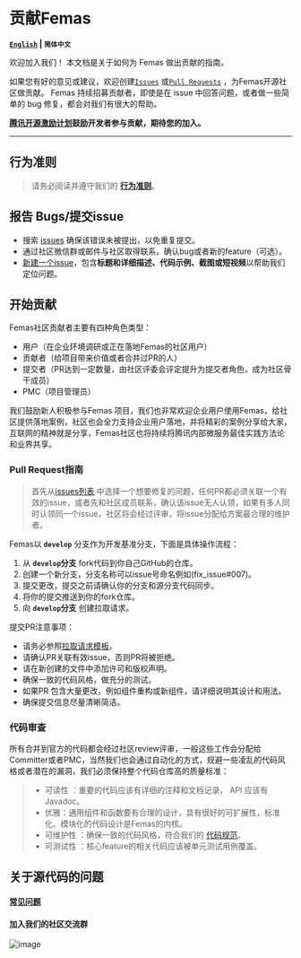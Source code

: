 # 贡献Femas

**[`English`](./CONTRIBUTING.md) | `简体中文`**

欢迎加入我们！ 本文档是关于如何为 Femas 做出贡献的指南。

如果您有好的意见或建议，欢迎创建[`Issues`](https://github.com/Tencent/Femas/issues/new) 或[`Pull Requests`](https://github.com/Tencent/Femas/pulls) ，为Femas开源社区做贡献。 Femas 持续招募贡献者，即使是在 issue 中回答问题，或者做一些简单的 bug 修复，都会对我们有很大的帮助。

**[腾讯开源激励计划](https://opensource.tencent.com/contribution)鼓励开发者参与贡献，期待您的加入。**

-------------------


## 行为准则
> 请务必阅读并遵守我们的 **[行为准则](./Code-of-Conduct.md)**。

## 报告 Bugs/提交issue
* 搜索 [issues](https://github.com/Tencent/Femas/issues) 确保该错误未被提出，以免重复提交。
* 通过社区微信群或邮件与社区取得联系，确认bug或者新的feature（可选）。
*  [新建一个issue](https://github.com/Tencent/Femas/issues/new)，包含**标题和详细描述、代码示例、截图或短视频**以帮助我们定位问题。
## 开始贡献
Femas社区贡献者主要有四种角色类型：
- 用户（在企业环境调研或正在落地Femas的社区用户）
- 贡献者（给项目带来价值或者合并过PR的人）
- 提交者（PR达到一定数量，由社区评委会评定提升为提交者角色，成为社区骨干成员）
- PMC（项目管理员）

我们鼓励新人积极参与Femas 项目，我们也非常欢迎企业用户使用Femas，给社区提供落地案例，社区也会全力支持企业用户落地，并将精彩的案例分享给大家，互联网的精神就是分享，Femas社区也将持续将腾讯内部微服务最佳实践方法论和业界共享。

### Pull Request指南
> 首先从[issues列表](https://github.com/Tencent/Femas/issues) 中选择一个想要修复的问题，任何PR都必须关联一个有效的issue，或者先和社区成员联系，确认该issue无人认领，如果有多人同时认领同一个issue，社区将会经过评审，将issue分配给方案最合理的维护者。

Femas以 **`develop`** 分支作为开发基准分支，下面是具体操作流程：
1. 从 **`develop`分支** fork代码到你自己GitHub的仓库。
2. 创建一个新分支，分支名称可以issue号命名例如(fix_issue#007)。
3. 提交更改，提交之前请确认你的分支和源分支代码同步。
4. 将你的提交推送到你的fork仓库。
5. 向 **`develop`分支** 创建拉取请求。

提交PR注意事项：
- 请务必参照[拉取请求模板](./PULL_REQUEST_TEMPLATE.md)。
- 请确认PR关联有效issue，否则PR将被拒绝。
- 请在新创建的文件中添加许可和版权声明。
- 确保一致的代码风格，做充分的测试。
- 如果PR 包含大量更改，例如组件重构或新组件，请详细说明其设计和用法。
-  确保提交信息尽量清晰简洁。

### 代码审查
所有合并到官方的代码都会经过社区review评审，一般这些工作会分配给Committer或者PMC，当然我们也会通过自动化的方式，规避一些凌乱的代码风格或者潜在的漏洞，我们必须保持整个代码仓库高的质量标准：
> - 可读性 ：重要的代码应该有详细的注释和文档记录， API 应该有 Javadoc。
> - 优雅：通用组件和函数要有合理的设计，具有很好的可扩展性，标准化、模块化的代码设计是Femas的内核。
> - 可维护性 ：确保一致的代码风格，符合我们的 [代码规范](style/codeStyle.md)。
> - 可测试性 ：核心feature的相关代码应该被单元测试用例覆盖。  
    
## 关于源代码的问题
#### [常见问题]()
#### 加入我们的社区交流群

![image](https://user-images.githubusercontent.com/22976760/153165352-361517e8-0712-4194-938f-2ea712ddf0a6.png)


